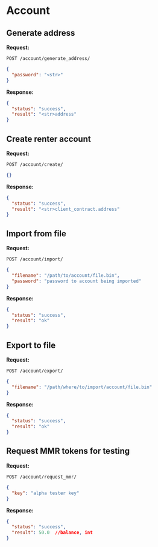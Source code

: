 # Account

## Generate address
**Request:**

`POST /account/generate_address/`
```json
{
  "password": "<str>"
}
```
**Response:**
```json
{
  "status": "success",
  "result": "<str>address"
}
```

## Create renter account
**Request:**

`POST /account/create/`
```json
{}
```
**Response:**
```json
{
  "status": "success",
  "result": "<str>client_contract.address"
}
```

## Import from file
**Request:**

`POST /account/import/`
```json
{
  "filename": "/path/to/account/file.bin",
  "password": "password to account being imported"
}
```
**Response:**
```json
{
  "status": "success",
  "result": "ok"
}
```

## Export to file
**Request:**

`POST /account/export/`
```json
{
  "filename": "/path/where/to/import/account/file.bin"
}
```
**Response:**
```json
{
  "status": "success",
  "result": "ok"
}
```

## Request MMR tokens for testing
**Request:**

`POST /account/request_mmr/`
```json
{
  "key": "alpha tester key"
}
```
**Response:**
```json
{
  "status": "success",
  "result": 50.0  //balance, int
}
```
